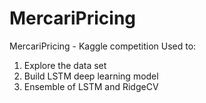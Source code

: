# MercariPricing
MercariPricing - Kaggle competition
Used to:
1) Explore the data set
2) Build LSTM deep learning model
3) Ensemble of LSTM and RidgeCV
